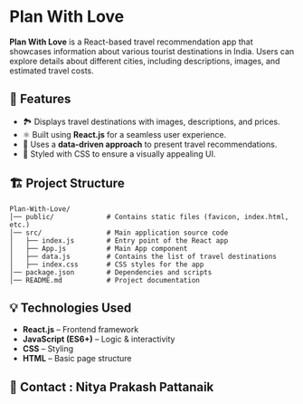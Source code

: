 # Plan With Love

**Plan With Love** is a React-based travel recommendation app that showcases information about various tourist destinations in India. Users can explore details about different cities, including descriptions, images, and estimated travel costs.

## 📌 Features

- 🏞️ Displays travel destinations with images, descriptions, and prices.  
- ⚛️ Built using **React.js** for a seamless user experience.  
- 📜 Uses a **data-driven approach** to present travel recommendations.  
- 🎨 Styled with CSS to ensure a visually appealing UI.  

## 🏗️ Project Structure

```
Plan-With-Love/
│── public/             # Contains static files (favicon, index.html, etc.)
│── src/                # Main application source code
│   ├── index.js        # Entry point of the React app
│   ├── App.js          # Main App component
│   ├── data.js         # Contains the list of travel destinations
│   ├── index.css       # CSS styles for the app
│── package.json        # Dependencies and scripts
│── README.md           # Project documentation
```

## 💡 Technologies Used  

- **React.js** – Frontend framework  
- **JavaScript (ES6+)** – Logic & interactivity  
- **CSS** – Styling  
- **HTML** – Basic page structure  

## 📜 Contact : Nitya Prakash Pattanaik
